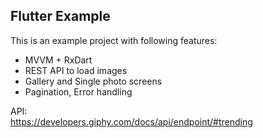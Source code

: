 ## Flutter Example

This is an example project with following features:
- MVVM + RxDart
- REST API to load images
- Gallery and Single photo screens
- Pagination, Error handling

API:  
https://developers.giphy.com/docs/api/endpoint/#trending